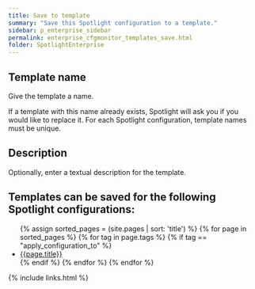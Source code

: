 ```yaml
---
title: Save to template
summary: "Save this Spotlight configuration to a template."
sidebar: p_enterprise_sidebar
permalink: enterprise_cfgmonitor_templates_save.html
folder: SpotlightEnterprise
---
```



## Template name

Give the template a name.

If a template with this name already exists, Spotlight will ask you if you would like to replace it. For each Spotlight configuration, template names must be unique.

## Description

Optionally, enter a textual description for the template.

## Templates can be saved for the following Spotlight configurations:

<ul>
{% assign sorted_pages = (site.pages | sort: 'title') %}
{% for page in sorted_pages %}
{% for tag in page.tags %}
{% if tag == "apply_configuration_to" %}
<li><a href="{{ page.url | prepend: site.baseurl}}">{{page.title}}</a></li>
{% endif %}
{% endfor %}
{% endfor %}
</ul>


{% include links.html %}
